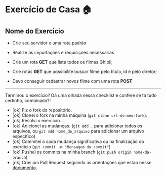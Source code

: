 # Exercício de Casa 🏠 

## Nome do Exercicio

- Crie seu servidor e uma rota padrão
- Realize as importações e requisições necessarias  
- Crie um rota  **GET** que liste todos os filmes Ghibli;

- Crie rotas **GET** que possibilite buscar filme pelo título, id e pelo diretor;

- Devo conseguir cadastrar novos filme com uma rota **POST**
---

Terminou o exercício? Dá uma olhada nessa checklist e confere se tá tudo certinho, combinado?!

- [ok] Fiz o fork do repositório.
- [ok] Clonei o fork na minha máquina (`git clone url-do-meu-fork`).
- [ok] Resolvi o exercício.
- [ok] Adicionei as mudanças. (`git add .` para adicionar todos os arquivos, ou `git add nome_do_arquivo` para adicionar um arquivo específico)
- [ok] Commitei a cada mudança significativa ou na finalização do exercício (`git commit -m "Mensagem do commit"`)
- [ok] Pushei os commits na minha branch (`git push origin nome-da-branch`)
- [ok] Criei um Pull Request seguindo as orientaçoes que estao nesse [documento](https://github.com/mflilian/repo-example/blob/main/exercicios/para-casa/instrucoes-pull-request.md).
